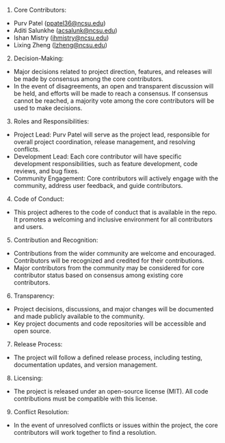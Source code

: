 1. Core Contributors:

* Purv Patel (ppatel36@ncsu.edu)
* Aditi Salunkhe (acsalunk@ncsu.edu)
* Ishan Mistry (ihmistry@ncsu.edu)
* Lixing Zheng (lzheng@ncsu.edu)

2. Decision-Making:
* Major decisions related to project direction, features, and releases will be made by consensus among the core contributors.
* In the event of disagreements, an open and transparent discussion will be held, and efforts will be made to reach a consensus. If consensus cannot be reached, a majority vote among the core contributors will be used to make decisions.

3. Roles and Responsibilities:
* Project Lead: Purv Patel will serve as the project lead, responsible for overall project coordination, release management, and resolving conflicts.
* Development Lead: Each core contributor will have specific development responsibilities, such as feature development, code reviews, and bug fixes.
* Community Engagement: Core contributors will actively engage with the community, address user feedback, and guide contributors.

4. Code of Conduct:
* This project adheres to the code of conduct that is available in the repo. It promotes a welcoming and inclusive environment for all contributors and users.

5. Contribution and Recognition:
* Contributions from the wider community are welcome and encouraged. Contributors will be recognized and credited for their contributions.
* Major contributors from the community may be considered for core contributor status based on consensus among existing core contributors.

6. Transparency:
* Project decisions, discussions, and major changes will be documented and made publicly available to the community.
* Key project documents and code repositories will be accessible and open source.

7. Release Process:
* The project will follow a defined release process, including testing, documentation updates, and version management.

8. Licensing:
* The project is released under an open-source license (MIT). All code contributions must be compatible with this license.

9. Conflict Resolution:
* In the event of unresolved conflicts or issues within the project, the core contributors will work together to find a resolution.
